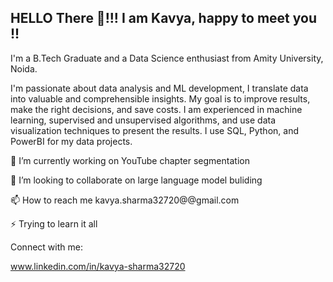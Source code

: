 ## HELLO There 👋!!! I am Kavya, happy to meet you !!

I'm a B.Tech Graduate and a Data Science enthusiast from Amity University, Noida.

I'm passionate about data analysis and ML development, I translate data into valuable and comprehensible insights. My goal is to improve results, make the right decisions, and save costs. I am experienced in machine learning, supervised and unsupervised algorithms, and use data visualization techniques to present the results. I use SQL, Python, and PowerBI for my data projects.

🔭 I’m currently working on YouTube chapter segmentation

👯 I’m looking to collaborate on large language model buliding

📫 How to reach me kavya.sharma32720@@gmail.com

⚡ Trying to learn it all

Connect with me:

www.linkedin.com/in/kavya-sharma32720
<!--
**KavyaSharma01/KavyaSharma01** is a ✨ _special_ ✨ repository because its `README.md` (this file) appears on your GitHub profile.

Here are some ideas to get you started:

- 🔭 I’m currently working on ...
- 🌱 I’m currently learning ...
- 👯 I’m looking to collaborate on ...
- 🤔 I’m looking for help with ...
- 💬 Ask me about ...
- 📫 How to reach me: ...
- 😄 Pronouns: ...
- ⚡ Fun fact: ...
-->
